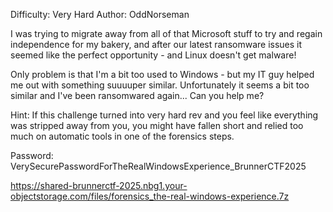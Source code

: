 Difficulty: Very Hard
Author: OddNorseman

I was trying to migrate away from all of that Microsoft stuff to try and regain independence for my bakery, and after our latest ransomware issues it seemed like the perfect opportunity - and Linux doesn't get malware!

Only problem is that I'm a bit too used to Windows - but my IT guy helped me out with something suuuuper similar. Unfortunately it seems a bit too similar and I've been ransomwared again... Can you help me?

Hint: If this challenge turned into very hard rev and you feel like everything was stripped away from you, you might have fallen short and relied too much on automatic tools in one of the forensics steps.

Password: VerySecurePasswordForTheRealWindowsExperience_BrunnerCTF2025

https://shared-brunnerctf-2025.nbg1.your-objectstorage.com/files/forensics_the-real-windows-experience.7z

